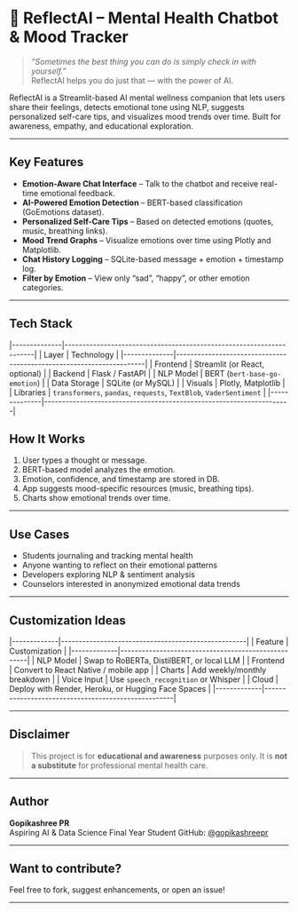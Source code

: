 # 🌿 ReflectAI – Mental Health Chatbot & Mood Tracker

> *“Sometimes the best thing you can do is simply check in with yourself.”*  
> ReflectAI helps you do just that — with the power of AI.

ReflectAI is a Streamlit-based AI mental wellness companion that lets users share their feelings, detects emotional tone using NLP, suggests personalized self-care tips, and visualizes mood trends over time. Built for awareness, empathy, and educational exploration.

---

##  Key Features

-  **Emotion-Aware Chat Interface** – Talk to the chatbot and receive real-time emotional feedback.
-  **AI-Powered Emotion Detection** – BERT-based classification (GoEmotions dataset).
-  **Personalized Self-Care Tips** – Based on detected emotions (quotes, music, breathing links).
-  **Mood Trend Graphs** – Visualize emotions over time using Plotly and Matplotlib.
-  **Chat History Logging** – SQLite-based message + emotion + timestamp log.
-  **Filter by Emotion** – View only “sad”, “happy”, or other emotion categories.
---

##  Tech Stack
|--------------|---------------------------------------------------------------------|
| Layer        | Technology                                                          |
|--------------|---------------------------------------------------------------------|
| Frontend     | Streamlit (or React, optional)                                      |
| Backend      | Flask / FastAPI                                                     |
| NLP Model    | BERT (`bert-base-go-emotion`)                                       |
| Data Storage | SQLite (or MySQL)                                                   |
| Visuals      | Plotly, Matplotlib                                                  |
| Libraries    | `transformers`, `pandas`, `requests`, `TextBlob`, `VaderSentiment`  |
|--------------|---------------------------------------------------------------------|

##  How It Works

1. User types a thought or message.
2. BERT-based model analyzes the emotion.
3. Emotion, confidence, and timestamp are stored in DB.
4. App suggests mood-specific resources (music, breathing tips).
5. Charts show emotional trends over time.

---

##  Use Cases

-  Students journaling and tracking mental health
-  Anyone wanting to reflect on their emotional patterns
-  Developers exploring NLP & sentiment analysis
-  Counselors interested in anonymized emotional data trends

---

##  Customization Ideas
|-------------|----------------------------------------------------|
| Feature     | Customization                                      |
|-------------|----------------------------------------------------|
| NLP Model   | Swap to RoBERTa, DistilBERT, or local LLM          |
| Frontend    | Convert to React Native / mobile app               |
| Charts      | Add weekly/monthly breakdown                       |
| Voice Input | Use `speech_recognition` or Whisper                |
| Cloud       | Deploy with Render, Heroku, or Hugging Face Spaces |
|-------------|----------------------------------------------------|

---

##  Disclaimer

> This project is for **educational and awareness** purposes only. It is **not a substitute** for professional mental health care.

---

##  Author

**Gopikashree PR**  
Aspiring AI & Data Science Final Year Student 
GitHub: [@gopikashreepr](https://github.com/gopikashreepr)

---

##  Want to contribute?

Feel free to fork, suggest enhancements, or open an issue!

---

